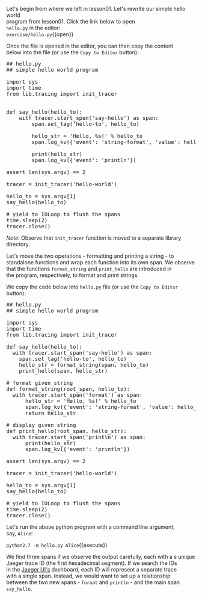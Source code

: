 Let's begin from where we left in lesson01. Let's rewrite our simple hello world  
program from lesson01. Click the link below to open  
`hello.py` in the editor:  
`exercise/hello.py`{{open}}

Once the file is opened in the editor, you can then copy the content  
below into the file (or use the `Copy to Editor` button):

<pre class="file" data-filename="exercise/hello.py" data-target="replace">
## hello.py
## simple hello world program

import sys
import time
from lib.tracing import init_tracer


def say_hello(hello_to):
    with tracer.start_span('say-hello') as span:
        span.set_tag('hello-to', hello_to)

        hello_str = 'Hello, %s!' % hello_to
        span.log_kv({'event': 'string-format', 'value': hello_str})

        print(hello_str)
        span.log_kv({'event': 'println'})

assert len(sys.argv) == 2

tracer = init_tracer('hello-world')

hello_to = sys.argv[1]
say_hello(hello_to)

# yield to IOLoop to flush the spans
time.sleep(2)
tracer.close()
</pre>

*Note*: Observe that `init_tracer` function is moved to a separate library directory.

Let's move the two operations - formatting and printing a string - to  
standalone functions and wrap each function into its own span. We observe  
that the functions `format_string` and `print_hello` are introduced in  
the program, respectively, to format and print strings.

We copy the code below into `hello.py` file (or use the `Copy to Editor`  
button):

<pre class="file" data-filename="exercise/hello.py" data-target="replace">
## hello.py
## simple hello world program

import sys
import time
from lib.tracing import init_tracer

def say_hello(hello_to):
  with tracer.start_span('say-hello') as span:
    span.set_tag('hello-to', hello_to)
    hello_str = format_string(span, hello_to)
    print_hello(span, hello_str)

# format given string
def format_string(root_span, hello_to):
  with tracer.start_span('format') as span:
      hello_str = 'Hello, %s!' % hello_to
      span.log_kv({'event': 'string-format', 'value': hello_str})
      return hello_str

# display given string
def print_hello(root_span, hello_str):
  with tracer.start_span('println') as span:
      print(hello_str)
      span.log_kv({'event': 'println'})

assert len(sys.argv) == 2

tracer = init_tracer('hello-world')

hello_to = sys.argv[1]
say_hello(hello_to)

# yield to IOLoop to flush the spans
time.sleep(2)
tracer.close()
</pre>

Let's run the above python program with a command line argument,  
say, `Alice`:

`python2.7 -m hello.py Alice`{{execute}}

We find three spans if we observe the output carefully, each with a  s
unique Jaeger trace ID (the first hexadecimal segment). If we search the IDs  
in the [Jaeger UI's](https://[[HOST_SUBDOMAIN]]-16686-[[KATACODA_HOST]].environments.katacoda.com/search?service=hello-world&operation=say-hello) dashboard, each ID will represent a separate trace  
with a single span. Instead, we would want to set up a relationship  
between the two new spans - `format` and `println` - and the main span  
`say_hello`.
